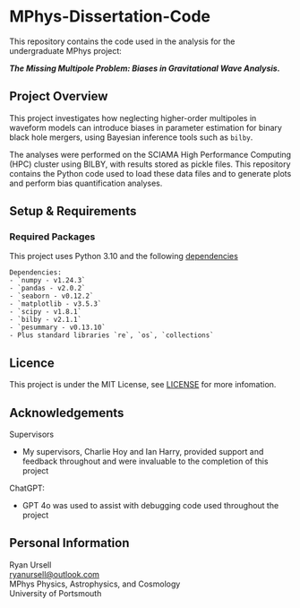 # MPhys-Dissertation-Code
This repository contains the code used in the analysis for the undergraduate MPhys project:

**_The Missing Multipole Problem: Biases in Gravitational Wave Analysis._**

## Project Overview
This project investigates how neglecting higher-order multipoles in waveform models can introduce biases in parameter estimation for binary black hole mergers, using Bayesian inference tools such as `bilby`.

The analyses were performed on the SCIAMA High Performance Computing (HPC) cluster using BILBY, with results stored as pickle files. This repository contains the Python code used to load these data files and to generate plots and perform bias quantification analyses.

## Setup & Requirements

### Required Packages
This project uses Python 3.10 and the following [dependencies](dependencies.txt)
```
Dependencies:
- `numpy - v1.24.3`
- `pandas - v2.0.2`
- `seaborn - v0.12.2`
- `matplotlib - v3.5.3`
- `scipy - v1.8.1`
- `bilby - v2.1.1`
- `pesummary - v0.13.10`
- Plus standard libraries `re`, `os`, `collections`
```

## Licence
This project is under the MIT License, see [LICENSE](LICENSE) for more infomation.

## Acknowledgements
Supervisors
- My supervisors, Charlie Hoy and Ian Harry, provided support and feedback throughout and were invaluable to the completion of this project

ChatGPT:
- GPT 4o was used to assist with debugging code used throughout the project

## Personal Information
Ryan Ursell  
ryanursell@outlook.com  
MPhys Physics, Astrophysics, and Cosmology  
University of Portsmouth  